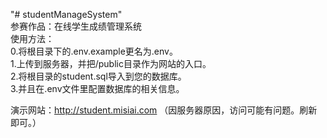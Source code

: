 "# studentManageSystem" <br />
参赛作品：在线学生成绩管理系统
<br />
使用方法：<br />
0.将根目录下的.env.example更名为.env。<br />
1.上传到服务器，并把/public目录作为网站的入口。<br />
2.将根目录的student.sql导入到您的数据库。<br />
3.并且在.env文件里配置数据库的相关信息。<br />

演示网站：http://student.misiai.com  （因服务器原因，访问可能有问题。刷新即可。）